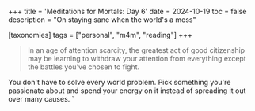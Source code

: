 +++
title = 'Meditations for Mortals: Day 6'
date = 2024-10-19
toc = false
description = "On staying sane when the world's a mess"

[taxonomies]
tags = ["personal", "m4m", "reading"]
+++


> In an age of attention scarcity, the greatest act of good citizenship may be learning to withdraw your attention from everything except the battles you've chosen to fight. 

You don't have to solve every world problem. Pick something you're passionate about and spend your energy on it instead of spreading it out over many causes. `